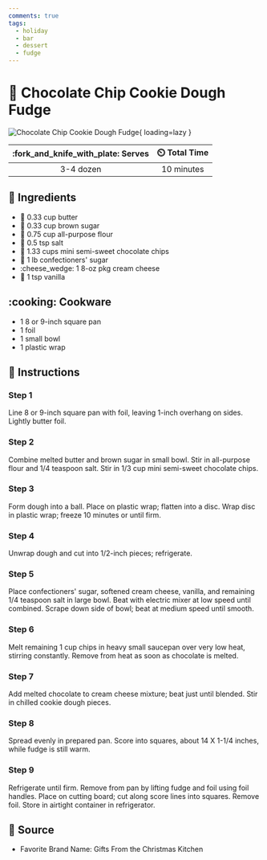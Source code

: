 ```yaml
---
comments: true
tags:
  - holiday
  - bar
  - dessert
  - fudge
---
```

# :chocolate_bar: Chocolate Chip Cookie Dough Fudge

![Chocolate Chip Cookie Dough Fudge](../assets/images/chocolate-chip-cookie-dough-fudge.jpg){ loading=lazy }

| :fork_and_knife_with_plate: Serves | :timer_clock: Total Time |
|:----------------------------------:|:-----------------------: |
| 3-4 dozen | 10 minutes |

## :salt: Ingredients

- :butter: 0.33 cup butter
- :maple_leaf: 0.33 cup brown sugar
- :ear_of_rice: 0.75 cup all-purpose flour
- :salt: 0.5 tsp salt
- :chocolate_bar: 1.33 cups mini semi-sweet chocolate chips
- :candy: 1 lb confectioners' sugar
- :cheese_wedge: 1 8-oz pkg cream cheese
- :icecream: 1 tsp vanilla

## :cooking: Cookware

- 1 8 or 9-inch square pan
- 1 foil
- 1 small bowl
- 1 plastic wrap

## :pencil: Instructions

### Step 1

Line 8 or 9-inch square pan with foil, leaving 1-inch overhang on sides. Lightly butter foil.

### Step 2

Combine melted butter and brown sugar in small bowl. Stir in all-purpose flour and 1/4 teaspoon salt. Stir in 1/3 cup
mini semi-sweet chocolate chips.

### Step 3

Form dough into a ball. Place on plastic wrap; flatten into a disc. Wrap disc in plastic wrap; freeze 10 minutes or
until firm.

### Step 4

Unwrap dough and cut into 1/2-inch pieces; refrigerate.

### Step 5

Place confectioners' sugar, softened cream cheese, vanilla, and remaining 1/4 teaspoon salt in large bowl. Beat with
electric mixer at low speed until combined. Scrape down side of bowl; beat at medium speed until smooth.

### Step 6

Melt remaining 1 cup chips in heavy small saucepan over very low heat, stirring constantly. Remove from heat as soon as
chocolate is melted.

### Step 7

Add melted chocolate to cream cheese mixture; beat just until blended. Stir in chilled cookie dough pieces.

### Step 8

Spread evenly in prepared pan. Score into squares, about 14 X 1-1/4 inches, while fudge is still warm.

### Step 9

Refrigerate until firm. Remove from pan by lifting fudge and foil using foil handles. Place on cutting board; cut along
score lines into squares. Remove foil. Store in airtight container in refrigerator.

## :link: Source

- Favorite Brand Name: Gifts From the Christmas Kitchen
